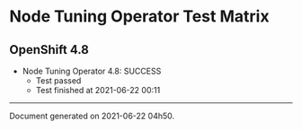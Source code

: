 
Node Tuning Operator Test Matrix
================================

OpenShift 4.8
-------------

* Node Tuning Operator 4.8: SUCCESS
  - Test passed
  - Test finished at 2021-06-22 00:11


---
Document generated on 2021-06-22 04h50.
